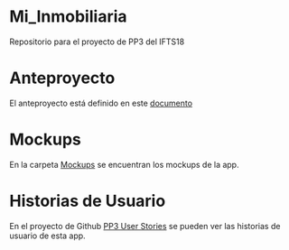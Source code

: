 # Mi_Inmobiliaria
Repositorio para el proyecto de PP3 del IFTS18

# Anteproyecto
El anteproyecto está definido en este [documento](https://github.com/Xeneize1989/Mi_Inmobiliaria/blob/main/Ante%20Proyecto%20Final%20-%20Mi%20Inmobiliaria.pdf)

# Mockups
En la carpeta [Mockups](https://github.com/Xeneize1989/Mi_Inmobiliaria/tree/main/Mockups) se encuentran los mockups de la app.

# Historias de Usuario
En el proyecto de Github [PP3 User Stories](https://github.com/Xeneize1989/Mi_Inmobiliaria/projects/1) se pueden ver las historias de usuario de esta app.
